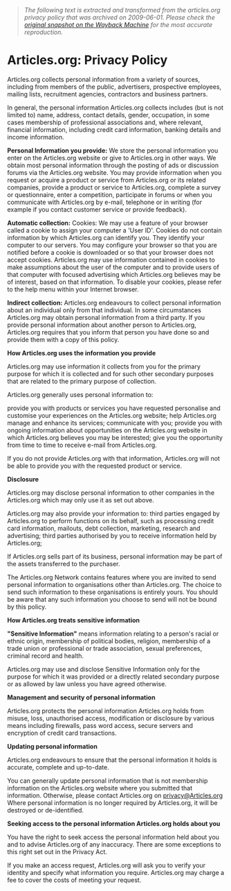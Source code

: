 > *The following text is extracted and transformed from the articles.org privacy policy that was archived on 2009-06-01. Please check the [original snapshot on the Wayback Machine](https://web.archive.org/web/20090601094655id_/http%3A//articles.org/privacy.html) for the most accurate reproduction.*

# Articles.org: Privacy Policy

Articles.org collects personal information from a variety of sources, including from members of the public, advertisers, prospective employees, mailing lists, recruitment agencies, contractors and business partners. 

In general, the personal information Articles.org collects includes (but is not limited to) name, address, contact details, gender, occupation, in some cases membership of professional associations and, where relevant, financial information, including credit card information, banking details and income information. 

**Personal Information you provide:** We store the personal information you enter on the Articles.org website or give to Articles.org in other ways. We obtain most personal information through the posting of ads or discussion forums via the Articles.org website. You may provide information when you request or acquire a product or service from Articles.org or its related companies, provide a product or service to Articles.org, complete a survey or questionnaire, enter a competition, participate in forums or when you communicate with Articles.org by e-mail, telephone or in writing (for example if you contact customer service or provide feedback). 

**Automatic collection:** Cookies: We may use a feature of your browser called a cookie to assign your computer a 'User ID'. Cookies do not contain information by which Articles.org can identify you. They identify your computer to our servers. You may configure your browser so that you are notified before a cookie is downloaded or so that your browser does not accept cookies. Articles.org may use information contained in cookies to make assumptions about the user of the computer and to provide users of that computer with focused advertising which Articles.org believes may be of interest, based on that information. To disable your cookies, please refer to the help menu within your Internet browser. 

**Indirect collection:** Articles.org endeavours to collect personal information about an individual only from that individual. In some circumstances Articles.org may obtain personal information from a third party. If you provide personal information about another person to Articles.org, Articles.org requires that you inform that person you have done so and provide them with a copy of this policy. 

**How Articles.org uses the information you provide**

Articles.org may use information it collects from you for the primary purpose for which it is collected and for such other secondary purposes that are related to the primary purpose of collection. 

Articles.org generally uses personal information to: 

provide you with products or services you have requested personalise and customise your experiences on the Articles.org website; help Articles.org manage and enhance its services; communicate with you; provide you with ongoing information about opportunities on the Articles.org website in which Articles.org believes you may be interested; give you the opportunity from time to time to receive e-mail from Articles.org. 

If you do not provide Articles.org with that information, Articles.org will not be able to provide you with the requested product or service. 

**Disclosure**

Articles.org may disclose personal information to other companies in the Articles.org which may only use it as set out above. 

Articles.org may also provide your information to: third parties engaged by Articles.org to perform functions on its behalf, such as processing credit card information, mailouts, debt collection, marketing, research and advertising; third parties authorised by you to receive information held by Articles.org; 

If Articles.org sells part of its business, personal information may be part of the assets transferred to the purchaser. 

The Articles.org Network contains features where you are invited to send personal information to organisations other than Articles.org. The choice to send such information to these organisations is entirely yours. You should be aware that any such information you choose to send will not be bound by this policy. 

**How Articles.org treats sensitive information**

**"Sensitive Information"** means information relating to a person's racial or ethnic origin, membership of political bodies, religion, membership of a trade union or professional or trade association, sexual preferences, criminal record and health. 

Articles.org may use and disclose Sensitive Information only for the purpose for which it was provided or a directly related secondary purpose or as allowed by law unless you have agreed otherwise. 

**Management and security of personal information**

Articles.org protects the personal information Articles.org holds from misuse, loss, unauthorised access, modification or disclosure by various means including firewalls, pass word access, secure servers and encryption of credit card transactions. 

**Updating personal information**

Articles.org endeavours to ensure that the personal information it holds is accurate, complete and up-to-date. 

You can generally update personal information that is not membership information on the Articles.org website where you submitted that information. Otherwise, please contact Articles.org on [privacy@Articles.org](mailto:privacy@Articles.org) Where personal information is no longer required by Articles.org, it will be destroyed or de-identified. 

**Seeking access to the personal information Articles.org holds about you**

You have the right to seek access the personal information held about you and to advise Articles.org of any inaccuracy. There are some exceptions to this right set out in the Privacy Act. 

If you make an access request, Articles.org will ask you to verify your identity and specify what information you require. Articles.org may charge a fee to cover the costs of meeting your request.
